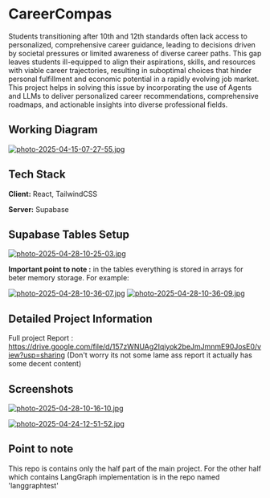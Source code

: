 # CareerCompas 

Students transitioning after 10th and 12th standards often lack access to personalized, comprehensive career guidance, leading to decisions driven by societal pressures or limited awareness of diverse career paths. This gap leaves students ill-equipped to align their aspirations, skills, and resources with viable career trajectories, resulting in suboptimal choices that hinder personal fulfillment and economic potential in a rapidly evolving job market. 
This project helps in solving this issue by incorporating the use of Agents and LLMs to deliver personalized career recommendations, comprehensive roadmaps, and actionable insights into diverse professional fields. 

##  Working Diagram

[![photo-2025-04-15-07-27-55.jpg](https://i.postimg.cc/FRC4MDNK/photo-2025-04-15-07-27-55.jpg)](https://postimg.cc/5YzTv5Hc)

## Tech Stack

**Client:** React, TailwindCSS

**Server:** Supabase

## Supabase Tables Setup

[![photo-2025-04-28-10-25-03.jpg](https://i.postimg.cc/mg4gNpDx/photo-2025-04-28-10-25-03.jpg)](https://postimg.cc/3dLh3Bm9)


**Important point to note :** in the tables everything is stored in arrays for beter memory storage. For example:

[![photo-2025-04-28-10-36-07.jpg](https://i.postimg.cc/FHCws1wP/photo-2025-04-28-10-36-07.jpg)](https://postimg.cc/MnR99Z6R)
[![photo-2025-04-28-10-36-09.jpg](https://i.postimg.cc/Jzz9LjYD/photo-2025-04-28-10-36-09.jpg)](https://postimg.cc/zV4dwHr8)


## Detailed Project Information

Full project Report : https://drive.google.com/file/d/157zWNUAg2Iqiyok2beJmJmnmE90JosE0/view?usp=sharing
(Don't worry its not some lame ass report it actually has some decent content)

## Screenshots

[![photo-2025-04-28-10-16-10.jpg](https://i.postimg.cc/MHh8THc2/photo-2025-04-28-10-16-10.jpg)](https://postimg.cc/dZmfNqm4)

[![photo-2025-04-24-12-51-52.jpg](https://i.postimg.cc/qqtT4yvx/photo-2025-04-24-12-51-52.jpg)](https://postimg.cc/N2wVxyTK)


## Point to note

This repo is contains only the half part of the main project. For the other half which contains LangGraph implementation is in the repo named 'langgraphtest' 

